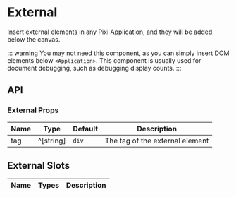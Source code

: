 # External

Insert external elements in any Pixi Application, and they will be added below the canvas.

::: warning
You may not need this component, as you can simply insert DOM elements below `<Application>`. This component is usually used for document debugging, such as debugging display counts.
:::

<demo :width="400" src="./demo/external.vue" />

## API

### External Props

| Name | Type | Default | Description |
| ---- | ---- | ---- | ---- |
| tag | ^[string] | `div` | The tag of the external element |

## External Slots

| Name | Types | Description |
| ---- | ---- | ---- |